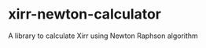 xirr-newton-calculator
======================

A library to calculate Xirr using Newton Raphson algorithm
